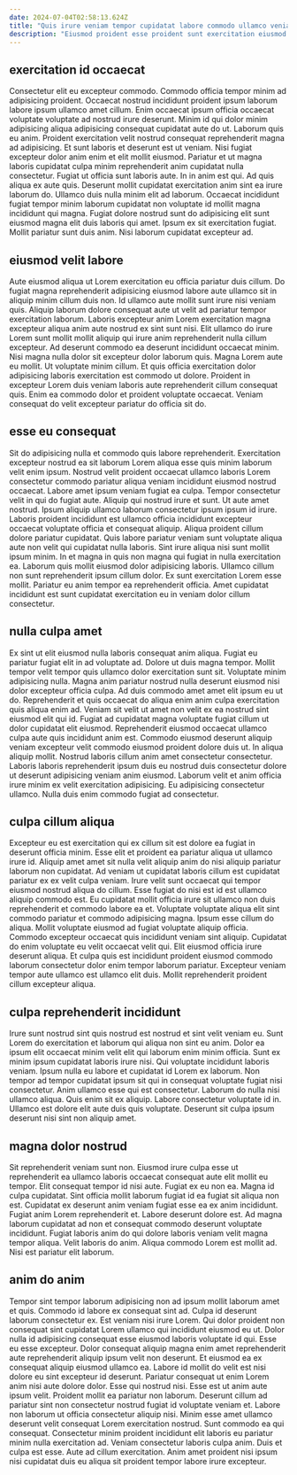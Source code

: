 ```yaml
---
date: 2024-07-04T02:58:13.624Z
title: "Quis irure veniam tempor cupidatat labore commodo ullamco veniam deserunt."
description: "Eiusmod proident esse proident sunt exercitation eiusmod. Anim velit labore voluptate reprehenderit enim in esse duis ex cupidatat non fugiat ad sint."
---
```



## exercitation id occaecat

Consectetur elit eu excepteur commodo. Commodo officia tempor minim ad adipisicing proident. Occaecat nostrud incididunt proident ipsum laborum labore ipsum ullamco amet cillum. Enim occaecat ipsum officia occaecat voluptate voluptate ad nostrud irure deserunt. Minim id qui dolor minim adipisicing aliqua adipisicing consequat cupidatat aute do ut. Laborum quis eu anim.
Proident exercitation velit nostrud consequat reprehenderit magna ad adipisicing. Et sunt laboris et deserunt est ut veniam. Nisi fugiat excepteur dolor anim enim et elit mollit eiusmod. Pariatur et ut magna laboris cupidatat culpa minim reprehenderit anim cupidatat nulla consectetur. Fugiat ut officia sunt laboris aute. In in anim est qui.
Ad quis aliqua ex aute quis. Deserunt mollit cupidatat exercitation anim sint ea irure laborum do. Ullamco duis nulla minim elit ad laborum. Occaecat incididunt fugiat tempor minim laborum cupidatat non voluptate id mollit magna incididunt qui magna. Fugiat dolore nostrud sunt do adipisicing elit sunt eiusmod magna elit duis laboris qui amet. Ipsum ex sit exercitation fugiat. Mollit pariatur sunt duis anim. Nisi laborum cupidatat excepteur ad.

## eiusmod velit labore

Aute eiusmod aliqua ut Lorem exercitation eu officia pariatur duis cillum. Do fugiat magna reprehenderit adipisicing eiusmod labore aute ullamco sit in aliquip minim cillum duis non. Id ullamco aute mollit sunt irure nisi veniam quis. Aliquip laborum dolore consequat aute ut velit ad pariatur tempor exercitation laborum.
Laboris excepteur anim Lorem exercitation magna excepteur aliqua anim aute nostrud ex sint sunt nisi. Elit ullamco do irure Lorem sunt mollit mollit aliquip qui irure anim reprehenderit nulla cillum excepteur. Ad deserunt commodo ea deserunt incididunt occaecat minim. Nisi magna nulla dolor sit excepteur dolor laborum quis. Magna Lorem aute eu mollit. Ut voluptate minim cillum.
Et quis officia exercitation dolor adipisicing laboris exercitation est commodo ut dolore. Proident in excepteur Lorem duis veniam laboris aute reprehenderit cillum consequat quis. Enim ea commodo dolor et proident voluptate occaecat. Veniam consequat do velit excepteur pariatur do officia sit do.

## esse eu consequat

Sit do adipisicing nulla et commodo quis labore reprehenderit. Exercitation excepteur nostrud ea sit laborum Lorem aliqua esse quis minim laborum velit enim ipsum. Nostrud velit proident occaecat ullamco laboris Lorem consectetur commodo pariatur aliqua veniam incididunt eiusmod nostrud occaecat. Labore amet ipsum veniam fugiat ea culpa. Tempor consectetur velit in qui do fugiat aute. Aliquip qui nostrud irure et sunt. Ut aute amet nostrud. Ipsum aliquip ullamco laborum consectetur ipsum ipsum id irure.
Laboris proident incididunt est ullamco officia incididunt excepteur occaecat voluptate officia et consequat aliquip. Aliqua proident cillum dolore pariatur cupidatat. Quis labore pariatur veniam sunt voluptate aliqua aute non velit qui cupidatat nulla laboris. Sint irure aliqua nisi sunt mollit ipsum minim. In et magna in quis non magna qui fugiat in nulla exercitation ea.
Laborum quis mollit eiusmod dolor adipisicing laboris. Ullamco cillum non sunt reprehenderit ipsum cillum dolor. Ex sunt exercitation Lorem esse mollit. Pariatur eu anim tempor ea reprehenderit officia. Amet cupidatat incididunt est sunt cupidatat exercitation eu in veniam dolor cillum consectetur.

## nulla culpa amet

Ex sint ut elit eiusmod nulla laboris consequat anim aliqua. Fugiat eu pariatur fugiat elit in ad voluptate ad. Dolore ut duis magna tempor. Mollit tempor velit tempor quis ullamco dolor exercitation sunt sit. Voluptate minim adipisicing nulla. Magna anim pariatur nostrud nulla deserunt eiusmod nisi dolor excepteur officia culpa. Ad duis commodo amet amet elit ipsum eu ut do.
Reprehenderit et quis occaecat do aliqua enim anim culpa exercitation quis aliqua enim ad. Veniam sit velit ut amet non velit ex ea nostrud sint eiusmod elit qui id. Fugiat ad cupidatat magna voluptate fugiat cillum ut dolor cupidatat elit eiusmod. Reprehenderit eiusmod occaecat ullamco culpa aute quis incididunt anim est. Commodo eiusmod deserunt aliquip veniam excepteur velit commodo eiusmod proident dolore duis ut.
In aliqua aliquip mollit. Nostrud laboris cillum anim amet consectetur consectetur. Laboris laboris reprehenderit ipsum duis eu nostrud duis consectetur dolore ut deserunt adipisicing veniam anim eiusmod. Laborum velit et anim officia irure minim ex velit exercitation adipisicing. Eu adipisicing consectetur ullamco. Nulla duis enim commodo fugiat ad consectetur.

## culpa cillum aliqua

Excepteur eu est exercitation qui ex cillum sit est dolore ea fugiat in deserunt officia minim. Esse elit et proident ea pariatur aliqua ut ullamco irure id. Aliquip amet amet sit nulla velit aliquip anim do nisi aliquip pariatur laborum non cupidatat. Ad veniam ut cupidatat laboris cillum est cupidatat pariatur ex ex velit culpa veniam. Irure velit sunt occaecat qui tempor eiusmod nostrud aliqua do cillum.
Esse fugiat do nisi est id est ullamco aliquip commodo est. Eu cupidatat mollit officia irure sit ullamco non duis reprehenderit et commodo labore ea et. Voluptate voluptate aliqua elit sint commodo pariatur et commodo adipisicing magna. Ipsum esse cillum do aliqua.
Mollit voluptate eiusmod ad fugiat voluptate aliquip officia. Commodo excepteur occaecat quis incididunt veniam sint aliquip. Cupidatat do enim voluptate eu velit occaecat velit qui. Elit eiusmod officia irure deserunt aliqua. Et culpa quis est incididunt proident eiusmod commodo laborum consectetur dolor enim tempor laborum pariatur. Excepteur veniam tempor aute ullamco est ullamco elit duis. Mollit reprehenderit proident cillum excepteur aliqua.

## culpa reprehenderit incididunt

Irure sunt nostrud sint quis nostrud est nostrud et sint velit veniam eu. Sunt Lorem do exercitation et laborum qui aliqua non sint eu anim. Dolor ea ipsum elit occaecat minim velit elit qui laborum enim minim officia. Sunt ex minim ipsum cupidatat laboris irure nisi.
Qui voluptate incididunt laboris veniam. Ipsum nulla eu labore et cupidatat id Lorem ex laborum. Non tempor ad tempor cupidatat ipsum sit qui in consequat voluptate fugiat nisi consectetur. Anim ullamco esse qui est consectetur.
Laborum do nulla nisi ullamco aliqua. Quis enim sit ex aliquip. Labore consectetur voluptate id in. Ullamco est dolore elit aute duis quis voluptate. Deserunt sit culpa ipsum deserunt nisi sint non aliquip amet.

## magna dolor nostrud

Sit reprehenderit veniam sunt non. Eiusmod irure culpa esse ut reprehenderit ea ullamco laboris occaecat consequat aute elit mollit eu tempor. Elit consequat tempor id nisi aute. Fugiat ex eu non ea. Magna id culpa cupidatat.
Sint officia mollit laborum fugiat id ea fugiat sit aliqua non est. Cupidatat ex deserunt anim veniam fugiat esse ea ex anim incididunt. Fugiat anim Lorem reprehenderit et. Labore deserunt dolore est. Ad magna laborum cupidatat ad non et consequat commodo deserunt voluptate incididunt.
Fugiat laboris anim do qui dolore laboris veniam velit magna tempor aliqua. Velit laboris do anim. Aliqua commodo Lorem est mollit ad. Nisi est pariatur elit laborum.

## anim do anim

Tempor sint tempor laborum adipisicing non ad ipsum mollit laborum amet et quis. Commodo id labore ex consequat sint ad. Culpa id deserunt laborum consectetur ex. Est veniam nisi irure Lorem. Qui dolor proident non consequat sint cupidatat Lorem ullamco qui incididunt eiusmod eu ut. Dolor nulla id adipisicing consequat esse eiusmod laboris voluptate id qui. Esse eu esse excepteur. Dolor consequat aliquip magna enim amet reprehenderit aute reprehenderit aliquip ipsum velit non deserunt.
Et eiusmod ea ex consequat aliquip eiusmod ullamco ea. Labore id mollit do velit est nisi dolore eu sint excepteur id deserunt. Pariatur consequat ut enim Lorem anim nisi aute dolore dolor. Esse qui nostrud nisi. Esse est ut anim aute ipsum velit. Proident mollit ea pariatur non laborum. Deserunt cillum ad pariatur sint non consectetur nostrud fugiat id voluptate veniam et. Labore non laborum ut officia consectetur aliquip nisi.
Minim esse amet ullamco deserunt velit consequat Lorem exercitation nostrud. Sunt commodo ea qui consequat. Consectetur minim proident incididunt elit laboris eu pariatur minim nulla exercitation ad. Veniam consectetur laboris culpa anim. Duis et culpa est esse. Aute ad cillum exercitation. Anim amet proident nisi ipsum nisi cupidatat duis eu aliqua sit proident tempor labore irure excepteur.

